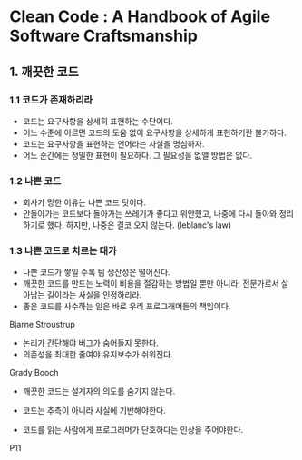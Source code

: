 # Clean Code : A Handbook of Agile Software Craftsmanship

## 1. 깨끗한 코드

### 1.1 코드가 존재하리라

- 코드는 요구사항을 상세히 표현하는 수단이다.
- 어느 수준에 이르면 코드의 도움 없이 요구사항을 상세하게 표현하기란 불가하다.
- 코드는 요구사항을 표현하는 언어라는 사실을 명심하자.
- 어느 순간에는 정밀한 표현이 필요하다. 그 필요성을 없앨 방법은 없다.

### 1.2 나쁜 코드

- 회사가 망한 이유는 나쁜 코드 탓이다.
- 안돌아가는 코드보다 돌아가는 쓰레기가 좋다고 위안했고, 나중에 다시 돌아와 정리하기로 했다. 하지만, 나중은 결코 오지 않는다. (leblanc's law)

### 1.3 나쁜 코드로 치르는 대가

- 나쁜 코드가 쌓일 수록 팀 생산성은 떨어진다.
- 깨끗한 코드를 만드는 노력이 비용을 절감하는 방법일 뿐만 아니라, 전문가로서 살아남는 길이라는 사실을 인정하리라.
- 좋은 코드를 사수하는 일은 바로 우리 프로그래머들의 책임이다.

Bjarne Stroustrup
- 논리가 간단해야 버그가 숨어들지 못한다.
- 의존성을 최대한 줄여야 유지보수가 쉬워진다.

Grady Booch
- 깨끗한 코드는 설계자의 의도를 숨기지 않는다.

- 코드는 추측이 아니라 사실에 기반해야한다.
- 코드를 읽는 사람에게 프로그래머가 단호하다는 인상을 주어야한다.

P11
